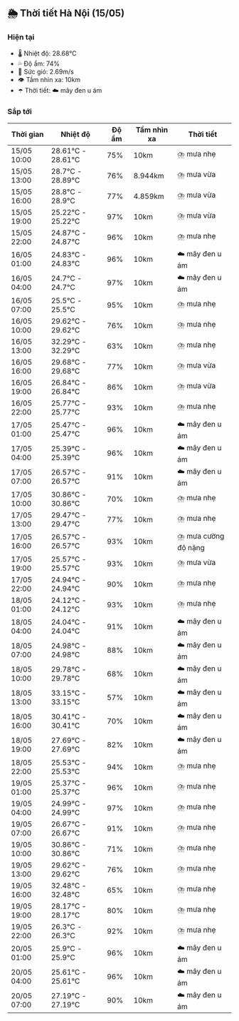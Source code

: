 ## 🌦️ Thời tiết Hà Nội (15/05)

### Hiện tại

- 🌡️ Nhiệt độ: 28.68℃
- 💦 Độ ẩm: 74%
- 💨 Sức gió: 2.69m/s
- 👁️ Tầm nhìn xa: 10km
- ☂️ Thời tiết: ☁️ mây đen u ám

### Sắp tới

| Thời gian | Nhiệt độ | Độ ẩm | Tầm nhìn xa | Thời tiết |
| --- | --- | --- | --- | --- |
| 15/05 10:00 | 28.61℃ - 28.61℃ | 75% | 10km | ⛈️ mưa nhẹ |
| 15/05 13:00 | 28.7℃ - 28.89℃ | 76% | 8.944km | ⛈️ mưa vừa |
| 15/05 16:00 | 28.8℃ - 28.9℃ | 77% | 4.859km | ⛈️ mưa vừa |
| 15/05 19:00 | 25.22℃ - 25.22℃ | 97% | 10km | ⛈️ mưa vừa |
| 15/05 22:00 | 24.87℃ - 24.87℃ | 96% | 10km | ⛈️ mưa nhẹ |
| 16/05 01:00 | 24.83℃ - 24.83℃ | 96% | 10km | ☁️ mây đen u ám |
| 16/05 04:00 | 24.7℃ - 24.7℃ | 97% | 10km | ☁️ mây đen u ám |
| 16/05 07:00 | 25.5℃ - 25.5℃ | 95% | 10km | ⛈️ mưa nhẹ |
| 16/05 10:00 | 29.62℃ - 29.62℃ | 76% | 10km | ⛈️ mưa nhẹ |
| 16/05 13:00 | 32.29℃ - 32.29℃ | 63% | 10km | ⛈️ mưa nhẹ |
| 16/05 16:00 | 29.68℃ - 29.68℃ | 77% | 10km | ⛈️ mưa vừa |
| 16/05 19:00 | 26.84℃ - 26.84℃ | 86% | 10km | ⛈️ mưa vừa |
| 16/05 22:00 | 25.77℃ - 25.77℃ | 93% | 10km | ⛈️ mưa nhẹ |
| 17/05 01:00 | 25.47℃ - 25.47℃ | 96% | 10km | ☁️ mây đen u ám |
| 17/05 04:00 | 25.39℃ - 25.39℃ | 96% | 10km | ☁️ mây đen u ám |
| 17/05 07:00 | 26.57℃ - 26.57℃ | 91% | 10km | ☁️ mây đen u ám |
| 17/05 10:00 | 30.86℃ - 30.86℃ | 70% | 10km | ⛈️ mưa nhẹ |
| 17/05 13:00 | 29.47℃ - 29.47℃ | 77% | 10km | ⛈️ mưa nhẹ |
| 17/05 16:00 | 26.57℃ - 26.57℃ | 93% | 10km | ⛈️ mưa cường độ nặng |
| 17/05 19:00 | 25.57℃ - 25.57℃ | 93% | 10km | ⛈️ mưa vừa |
| 17/05 22:00 | 24.94℃ - 24.94℃ | 90% | 10km | ⛈️ mưa nhẹ |
| 18/05 01:00 | 24.12℃ - 24.12℃ | 93% | 10km | ⛈️ mưa nhẹ |
| 18/05 04:00 | 24.04℃ - 24.04℃ | 91% | 10km | ☁️ mây đen u ám |
| 18/05 07:00 | 24.98℃ - 24.98℃ | 88% | 10km | ☁️ mây đen u ám |
| 18/05 10:00 | 29.78℃ - 29.78℃ | 68% | 10km | ☁️ mây đen u ám |
| 18/05 13:00 | 33.15℃ - 33.15℃ | 57% | 10km | ☁️ mây đen u ám |
| 18/05 16:00 | 30.41℃ - 30.41℃ | 70% | 10km | ☁️ mây đen u ám |
| 18/05 19:00 | 27.69℃ - 27.69℃ | 82% | 10km | ☁️ mây đen u ám |
| 18/05 22:00 | 25.53℃ - 25.53℃ | 94% | 10km | ⛈️ mưa nhẹ |
| 19/05 01:00 | 25.37℃ - 25.37℃ | 96% | 10km | ⛈️ mưa nhẹ |
| 19/05 04:00 | 24.99℃ - 24.99℃ | 97% | 10km | ⛈️ mưa nhẹ |
| 19/05 07:00 | 26.67℃ - 26.67℃ | 91% | 10km | ⛈️ mưa nhẹ |
| 19/05 10:00 | 30.86℃ - 30.86℃ | 71% | 10km | ⛈️ mưa nhẹ |
| 19/05 13:00 | 29.62℃ - 29.62℃ | 76% | 10km | ⛈️ mưa nhẹ |
| 19/05 16:00 | 32.48℃ - 32.48℃ | 65% | 10km | ⛈️ mưa nhẹ |
| 19/05 19:00 | 28.17℃ - 28.17℃ | 80% | 10km | ⛈️ mưa nhẹ |
| 19/05 22:00 | 26.3℃ - 26.3℃ | 92% | 10km | ⛈️ mưa nhẹ |
| 20/05 01:00 | 25.9℃ - 25.9℃ | 96% | 10km | ☁️ mây đen u ám |
| 20/05 04:00 | 25.61℃ - 25.61℃ | 96% | 10km | ☁️ mây đen u ám |
| 20/05 07:00 | 27.19℃ - 27.19℃ | 90% | 10km | ☁️ mây đen u ám |
